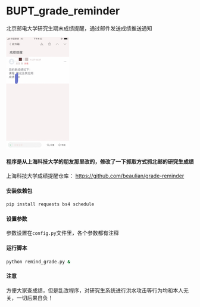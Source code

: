 # BUPT_grade_reminder
北京邮电大学研究生期末成绩提醒，通过邮件发送成绩推送通知

![image](https://github.com/Chen-Dixi/BUPT_grade_reminder/blob/master/IMG_3994766EC11E-1.jpeg)

#### 程序是从上海科技大学的朋友那里改的，修改了一下抓取方式抓北邮的研究生成绩
上海科技大学成绩提醒仓库：
https://github.com/beaulian/grade-reminder

#### 安装依赖包
```bash
pip install requests bs4 schedule 
```
#### 设置参数
参数设置在`config.py`文件里，各个参数都有注释

#### 运行脚本
```bash
python remind_grade.py &
```

#### 注意
方便大家查成绩，但是乱改程序，对研究生系统进行洪水攻击等行为均和本人无关，一切后果自负！
